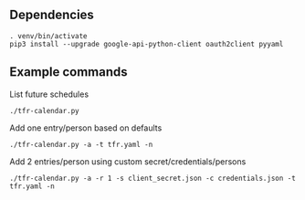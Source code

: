 ## Dependencies
```
. venv/bin/activate
pip3 install --upgrade google-api-python-client oauth2client pyyaml
```

## Example commands

List future schedules
```
./tfr-calendar.py
```

Add one entry/person based on defaults
```
./tfr-calendar.py -a -t tfr.yaml -n
```

Add 2 entries/person using custom secret/credentials/persons
```
./tfr-calendar.py -a -r 1 -s client_secret.json -c credentials.json -t tfr.yaml -n
```

